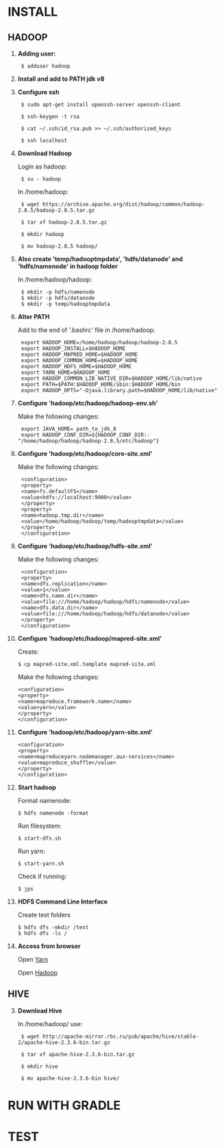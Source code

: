 # INSTALL

## HADOOP

1. **Adding user:**

		$ adduser hadoop

2. **Install and add to PATH jdk v8**

3. **Configure ssh**

		$ sudo apt-get install openssh-server openssh-client

		$ ssh-keygen -t rsa

		$ cat ~/.ssh/id_rsa.pub >> ~/.ssh/authorized_keys

		$ ssh localhost

4. **Download Hadoop**

	Login as hadoop:

		$ su - hadoop 

	In /home/hadoop:

		$ wget https://archive.apache.org/dist/hadoop/common/hadoop-2.8.5/hadoop-2.8.5.tar.gz

		$ tar xf hadoop-2.8.5.tar.gz

		$ mkdir hadoop

		$ mv hadoop-2.8.5 hadoop/
		

5. **Also create 'temp/hadooptmpdata', 'hdfs/datanode' and 'hdfs/namenode' in hadoop folder**

	In /home/hadoop/hadoop:

		$ mkdir -p hdfs/namenode
		$ mkdir -p hdfs/datanode
		$ mkdir -p temp/hadooptmpdata

6. **Alter PATH**

	Add to the end of '.bashrc' file in /home/hadoop:

		export HADOOP_HOME=/home/hadoop/hadoop/hadoop-2.8.5
		export HADOOP_INSTALL=$HADOOP_HOME
		export HADOOP_MAPRED_HOME=$HADOOP_HOME
		export HADOOP_COMMON_HOME=$HADOOP_HOME
		export HADOOP_HDFS_HOME=$HADOOP_HOME
		export YARN_HOME=$HADOOP_HOME
		export HADOOP_COMMON_LIB_NATIVE_DIR=$HADOOP_HOME/lib/native
		export PATH=$PATH:$HADOOP_HOME/sbin:$HADOOP_HOME/bin
		export HADOOP_OPTS="-Djava.library.path=$HADOOP_HOME/lib/native"

7. **Configure 'hadoop/etc/hadoop/hadoop-env.sh'**

	Make the following changes:

		export JAVA_HOME= path_to_jdk_8
		export HADOOP_CONF_DIR=${HADOOP_CONF_DIR:-"/home/hadoop/hadoop/hadoop-2.8.5/etc/hadoop"}

8. **Configure 'hadoop/etc/hadoop/core-site.xml'**

	Make the following changes:

		<configuration>
		<property>
		<name>fs.defaultFS</name>
		<value>hdfs://localhost:9000</value>
		</property>
		<property>
		<name>hadoop.tmp.dir</name>
		<value>/home/hadoop/hadoop/temp/hadooptmpdata</value>
		</property>
		</configuration>

9. **Configure 'hadoop/etc/hadoop/hdfs-site.xml'**

	Make the following changes:

		<configuration>
		<property>
		<name>dfs.replication</name>
		<value>1</value>
		<name>dfs.name.dir</name>
		<value>file:///home/hadoop/hadoop/hdfs/namenode</value>
		<name>dfs.data.dir</name>
		<value>file:///home/hadoop/hadoop/hdfs/datanode</value>
		</property>
		</configuration>

10. **Configure 'hadoop/etc/hadoop/mapred-site.xml'**

	Create:

		$ cp mapred-site.xml.template mapred-site.xml

	Make the following changes:

		<configuration>
		<property>
		<name>mapreduce.framework.name</name>
		<value>yarn</value>
		</property>
		</configuration>

11. **Configure 'hadoop/etc/hadoop/yarn-site.xml'**

		<configuration>
		<property>
		<name>mapreduceyarn.nodemanager.aux-services</name>
		<value>mapreduce_shuffle</value>
		</property>
		</configuration>

12. **Start hadoop**
	
	Format namenode:

		$ hdfs namenode -format

	Run filesystem:

		$ start-dfs.sh

	Run yarn:

		$ start-yarn.sh

	Check if running:

		$ jps

13. **HDFS Command Line Interface**

	Create test folders

		$ hdfs dfs -mkdir /test
		$ hdfs dfs -ls /



14. **Access from browser**
	
	Open [Yarn](0.0.0.0:50070)

	Open [Hadoop](0.0.0.0:8088)
	
## HIVE


3. **Download Hive**

	In /home/hadoop/ use:

		$ wget http://apache-mirror.rbc.ru/pub/apache/hive/stable-2/apache-hive-2.3.6-bin.tar.gz

		$ tar xf apache-hive-2.3.6-bin.tar.gz

		$ mkdir hive

		$ mv apache-hive-2.3.6-bin hive/

# RUN WITH GRADLE



# TEST 

